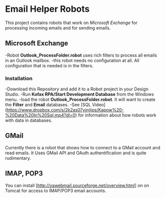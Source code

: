 # Email Helper Robots
This project contains robots that work on *Microsoft Exchange* for processing incoming emails and for sending emails.

## Microsoft Exchange
-Robot **Outlook_ProcessFolder.robot** uses rich filters to process all emails in an Outlook mailbox.
 -this robot needs no configuration at all. All configuration that is needed is in the filters.

### Installation
-Download this Repository and add it to a Robot project in your Design Studio.
-Run  **Kofax RPA/Start Development Database** from the Windows menu. 
-load the robot **Outlook_ProcessFolder.robot**. It will want to create the **Filter** and **Email** databases.
 -See [SQL Video] (https://www.dropbox.com/s/2k2as07yinjijps/Kapow%20-%20Data%20In%20Sql.mp4?dl=0) for information about how robots work with data in databases.

## GMail
Currently there is a robot that shows how to connect to a GMail account and read emails. It Uses GMail API and OAuth authentification and is quite rudimentary.

## IMAP, POP3
You can install [http://yawebmail.sourceforge.net/overview.html] on on Tomcat for access to IMAP/POP3 email accounts.
